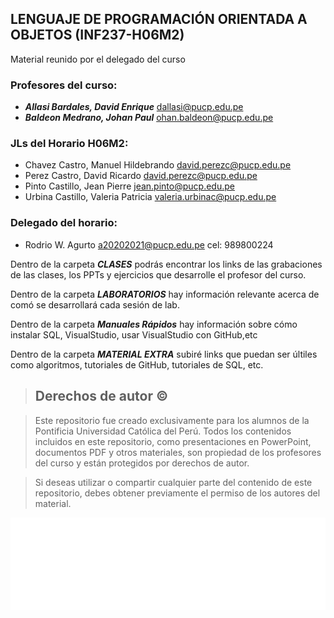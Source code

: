 ## LENGUAJE DE PROGRAMACIÓN ORIENTADA A OBJETOS (INF237-H06M2)


Material reunido por el delegado del curso


### Profesores del curso:
+  ***Allasi Bardales, David Enrique*** dallasi@pucp.edu.pe
+  ***Baldeon Medrano, Johan Paul***  ohan.baldeon@pucp.edu.pe

### JLs del Horario H06M2:
+ Chavez Castro, Manuel Hildebrando david.perezc@pucp.edu.pe
+ Perez Castro, David Ricardo david.perezc@pucp.edu.pe
+ Pinto Castillo, Jean Pierre jean.pinto@pucp.edu.pe
+ Urbina Castillo, Valeria Patricia valeria.urbinac@pucp.edu.pe

### Delegado del horario:
+ Rodrio W. Agurto a20202021@pucp.edu.pe cel: 989800224


Dentro de la carpeta ***CLASES*** podrás encontrar los links de las grabaciones de las clases, los PPTs y ejercicios que desarrolle el profesor del curso.


Dentro de la carpeta ***LABORATORIOS*** hay información relevante acerca de comó se desarrollará cada sesión de lab.


Dentro de la carpeta ***Manuales Rápidos*** hay información sobre cómo instalar SQL, VisualStudio, usar VisualStudio con GitHub,etc


Dentro de la carpeta ***MATERIAL EXTRA*** subiré links que puedan ser últiles como algoritmos, tutoriales de GitHub, tutoriales de SQL, etc. 

> ## Derechos de autor ©

> Este repositorio fue creado exclusivamente para los alumnos de la Pontificia Universidad Católica del Perú. Todos los contenidos incluidos en este repositorio, como presentaciones en PowerPoint, documentos PDF y otros materiales, son propiedad de los profesores del curso y están protegidos por derechos de autor.

> Si deseas utilizar o compartir cualquier parte del contenido de este repositorio, debes obtener previamente el permiso de los autores del material.

![logo pucp](logo.png)
